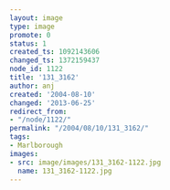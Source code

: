 ```yaml
---
layout: image
type: image
promote: 0
status: 1
created_ts: 1092143606
changed_ts: 1372159437
node_id: 1122
title: '131_3162'
author: anj
created: '2004-08-10'
changed: '2013-06-25'
redirect_from:
- "/node/1122/"
permalink: "/2004/08/10/131_3162/"
tags:
- Marlborough
images:
- src: image/images/131_3162-1122.jpg
  name: 131_3162-1122.jpg
---
```


